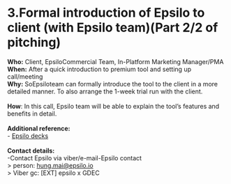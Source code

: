 # 3.Formal introduction of Epsilo to client (with Epsilo team)(Part 2/2 of pitching)

**Who:** Client, EpsiloCommercial Team, In-Platform Marketing Manager/PMA\
**When:** After a quick introduction to premium tool and setting up call/meeting\
**Why:** SoEpsiloteam can formally introduce the tool to the client in a more detailed manner. To also arrange the 1-week trial run with the client. \
\
**How**: In this call, Epsilo team will be able to explain the tool’s features and benefits in detail.\
\
**Additional reference:**\
\- [Epsilo decks\
\
](https://traffixph.sharepoint.com/sites/TraffixManagement/Shared%20Documents/Forms/AllItems.aspx?id=%2Fsites%2FTraffixManagement%2FShared%20Documents%2FIn%2DApp%20Marketing%20Solutions%20Team%2F2022%2FEpsilo%20Decks\&p=true\&ga=1)**Contact details:**\
\-Contact Epsilo via viber/e-mail-Epsilo contact \
\> person: hung.mai@epsilo.io\
\> Viber gc: \[EXT] epsilo x GDEC[\
](https://traffixph.sharepoint.com/sites/TraffixManagement/Shared%20Documents/Forms/AllItems.aspx?id=%2Fsites%2FTraffixManagement%2FShared%20Documents%2FIn%2DApp%20Marketing%20Solutions%20Team%2F2022%2FEpsilo%20Decks\&p=true\&ga=1)
